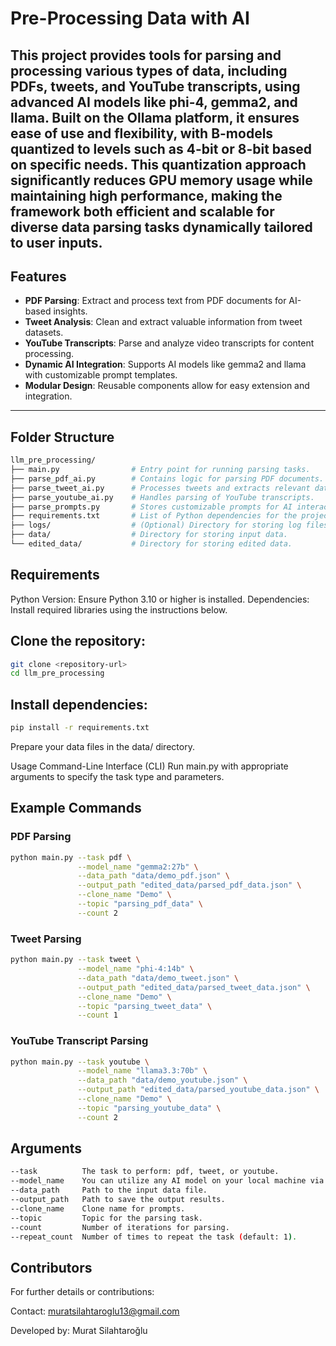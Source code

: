 # Pre-Processing Data with AI

This project provides tools for parsing and processing various types of data, including PDFs, tweets, and YouTube transcripts, using advanced AI models like **phi-4**, **gemma2**, and **llama**. Built on the Ollama platform, it ensures ease of use and flexibility, with B-models quantized to levels such as 4-bit or 8-bit based on specific needs. This quantization approach significantly reduces GPU memory usage while maintaining high performance, making the framework both efficient and scalable for diverse data parsing tasks dynamically tailored to user inputs.
---

## Features

- **PDF Parsing**: Extract and process text from PDF documents for AI-based insights.  
- **Tweet Analysis**: Clean and extract valuable information from tweet datasets.  
- **YouTube Transcripts**: Parse and analyze video transcripts for content processing.  
- **Dynamic AI Integration**: Supports AI models like gemma2 and llama with customizable prompt templates.  
- **Modular Design**: Reusable components allow for easy extension and integration.  

---

## Folder Structure

```bash
llm_pre_processing/
├── main.py                # Entry point for running parsing tasks.
├── parse_pdf_ai.py        # Contains logic for parsing PDF documents.
├── parse_tweet_ai.py      # Processes tweets and extracts relevant data.
├── parse_youtube_ai.py    # Handles parsing of YouTube transcripts.
├── parse_prompts.py       # Stores customizable prompts for AI interactions.
├── requirements.txt       # List of Python dependencies for the project.
├── logs/                  # (Optional) Directory for storing log files.
├── data/                  # Directory for storing input data.
└── edited_data/           # Directory for storing edited data.
```
## Requirements
Python Version: Ensure Python 3.10 or higher is installed.
Dependencies: Install required libraries using the instructions below.


## Clone the repository:

```bash
git clone <repository-url>
cd llm_pre_processing
```

## Install dependencies:

```bash
pip install -r requirements.txt
```
Prepare your data files in the data/ directory.

Usage
Command-Line Interface (CLI)
Run main.py with appropriate arguments to specify the task type and parameters.

## Example Commands
### PDF Parsing
```bash
python main.py --task pdf \
               --model_name "gemma2:27b" \
               --data_path "data/demo_pdf.json" \
               --output_path "edited_data/parsed_pdf_data.json" \
               --clone_name "Demo" \
               --topic "parsing_pdf_data" \
               --count 2
```

### Tweet Parsing
```bash
python main.py --task tweet \
               --model_name "phi-4:14b" \
               --data_path "data/demo_tweet.json" \
               --output_path "edited_data/parsed_tweet_data.json" \
               --clone_name "Demo" \
               --topic "parsing_tweet_data" \
               --count 1
```
### YouTube Transcript Parsing

```bash
python main.py --task youtube \
               --model_name "llama3.3:70b" \
               --data_path "data/demo_youtube.json" \
               --output_path "edited_data/parsed_youtube_data.json" \
               --clone_name "Demo" \
               --topic "parsing_youtube_data" \
               --count 2
```

## Arguments
```bash
--task	        The task to perform: pdf, tweet, or youtube.	
--model_name	You can utilize any AI model on your local machine via the Ollama platform, such as gemma2:27b or llama3.3:70b or phi-4:14b
--data_path	    Path to the input data file.	
--output_path	Path to save the output results.	
--clone_name	Clone name for prompts.	
--topic	        Topic for the parsing task.	
--count	        Number of iterations for parsing.	
--repeat_count	Number of times to repeat the task (default: 1).	
```

## Contributors

For further details or contributions: 

Contact: [muratsilahtaroglu13@gmail.com](mailto:muratsilahtaroglu13@gmail.com)

Developed by:  Murat Silahtaroğlu